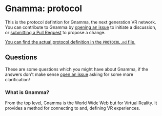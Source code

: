 # Gnamma: protocol

This is the protocol defintion for Gnamma, the next generation VR network. You can contribute to Gnamma by [opening an issue](https://github.com/gnamma/protocol/issues/new) to initiate a discussion, or [submitting a Pull Request](https://github.com/gnamma/protocol/pulls/new) to propose a change.

[You can find the actual protocol definition in the `PROTOCOL.md` file.](PROTOCOL.md)

## Questions

These are some questions which you might have about Gnamma, if the answers don't make sense [open an issue](https://github.com/gnamma/protocol/issues/new) asking for some more clarification!

### What is Gnamma?

From the top level, Gnamma is the World Wide Web but for Virtual Reality. It provides a method for connecting to and, defining VR experiences.
